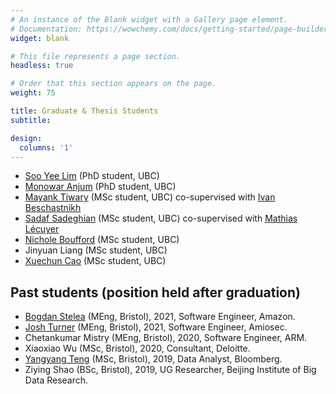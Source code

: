 ```yaml
---
# An instance of the Blank widget with a Gallery page element.
# Documentation: https://wowchemy.com/docs/getting-started/page-builder/
widget: blank

# This file represents a page section.
headless: true

# Order that this section appears on the page.
weight: 75

title: Graduate & Thesis Students
subtitle:

design:
  columns: '1'
---
```


- [Soo Yee Lim](https://www.researchgate.net/profile/Soo-Yee-Lim-2) (PhD student, UBC)
- [Monowar Anjum](https://scholar.google.com/citations?user=706j8pYAAAAJ&hl=en) (PhD student, UBC)
- [Mayank Tiwary](https://scholar.google.com/citations?user=xtMDCsQAAAAJ&hl=en) (MSc student, UBC) co-supervised with [Ivan Beschastnikh](https://www.cs.ubc.ca/~bestchai/)
- [Sadaf Sadeghian](https://www.linkedin.com/in/sadaf-sadeghian-53b8b4174/) (MSc student, UBC) co-supervised with [Mathias Lécuyer](http://mathias.lecuyer.me/)
- [Nichole Boufford](https://www.linkedin.com/in/nichole-boufford/) (MSc student, UBC)
- Jinyuan Liang (MSc student, UBC)
- [Xuechun Cao](https://joycecao11.github.io/) (MSc student, UBC)

## Past students (position held after graduation)

- [Bogdan Stelea](https://www.linkedin.com/in/bogdan-stelea/) (MEng, Bristol), 2021, Software Engineer, Amazon.
- [Josh Turner](https://www.linkedin.com/in/joshua-turner-085a7a188/) (MEng, Bristol), 2021, Software Engineer, Amiosec.
- Chetankumar Mistry (MEng, Bristol), 2020, Software Engineer, ARM.
- Xiaoxiao Wu (MSc, Bristol), 2020, Consultant, Deloitte.
- [Yangyang Teng](https://www.linkedin.com/in/yangyangteng/) (MSc, Bristol), 2019,  Data Analyst, Bloomberg.
- Ziying Shao (BSc, Bristol), 2019, UG Researcher, Beijing Institute of Big Data Research.
